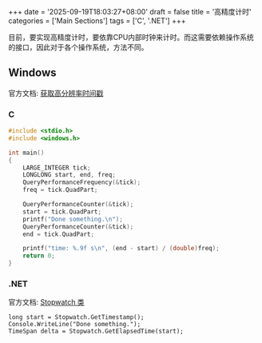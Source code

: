 +++
date = '2025-09-19T18:03:27+08:00'
draft = false
title = '高精度计时'
categories = ['Main Sections']
tags = ['C', '.NET']
+++

目前，要实现高精度计时，要依靠CPU内部时钟来计时。而这需要依赖操作系统的接口，因此对于各个操作系统，方法不同。

## Windows
官方文档: [获取高分辨率时间戳](https://learn.microsoft.com/zh-cn/windows/win32/sysinfo/acquiring-high-resolution-time-stamps)

### C
```C
#include <stdio.h>
#include <windows.h>

int main()
{
    LARGE_INTEGER tick;
    LONGLONG start, end, freq;
    QueryPerformanceFrequency(&tick);
    freq = tick.QuadPart;

    QueryPerformanceCounter(&tick);
    start = tick.QuadPart;
    printf("Done something.\n");
    QueryPerformanceCounter(&tick);
    end = tick.QuadPart;

    printf("time: %.9f s\n", (end - start) / (double)freq);
    return 0;
}
```

### .NET
官方文档: [Stopwatch 类](https://learn.microsoft.com/zh-cn/dotnet/api/system.diagnostics.stopwatch)

```CSharp
long start = Stopwatch.GetTimestamp();
Console.WriteLine("Done something.");
TimeSpan delta = Stopwatch.GetElapsedTime(start);
```
